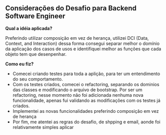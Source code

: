 ## Considerações do Desafio para Backend Software Engineer

__Qual a idéia aplicada?__

 Preferindo utilizar composição em vez de herança, utilizei DCI (Data, Context, and Interaction)
 dessa forma consegui separar melhor o domínio da aplicação dos casos de usos e identifiquei melhor
 as funções que cada objeto tem que desenpenhar.

__Como eu fiz?__

  - Comecei criando testes para toda a aplição, para ter um entendimento do seu comportamento.
  - Com os testes criados, comecei o refactoring, separando os dominios das classes e modificando
    o arquivo de bootstrap. Por ser um refactoring, nesse momento não foi adicionada nenhuma nova
    funcionalidade, apenas fui validando as modificações com os testes já criados.
  - Implementei as novas funcionalidades preferindo composição em vez de herança
  - Por fim, me atentei as regras do desafio, de shpping e email, aonde foi relativamente
    simples aplicar
